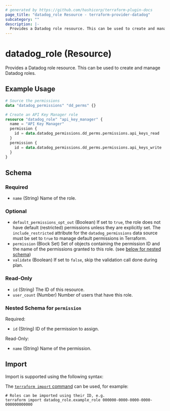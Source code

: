 ```yaml
---
# generated by https://github.com/hashicorp/terraform-plugin-docs
page_title: "datadog_role Resource - terraform-provider-datadog"
subcategory: ""
description: |-
  Provides a Datadog role resource. This can be used to create and manage Datadog roles.
---
```


# datadog_role (Resource)

Provides a Datadog role resource. This can be used to create and manage Datadog roles.

## Example Usage

```terraform
# Source the permissions
data "datadog_permissions" "dd_perms" {}

# Create an API Key Manager role
resource "datadog_role" "api_key_manager" {
  name = "API Key Manager"
  permission {
    id = data.datadog_permissions.dd_perms.permissions.api_keys_read
  }
  permission {
    id = data.datadog_permissions.dd_perms.permissions.api_keys_write
  }
}
```

<!-- schema generated by tfplugindocs -->
## Schema

### Required

- `name` (String) Name of the role.

### Optional

- `default_permissions_opt_out` (Boolean) If set to `true`, the role does not have default (restricted) permissions unless they are explicitly set. The `include_restricted` attribute for the `datadog_permissions` data source must be set to `true` to manage default permissions in Terraform.
- `permission` (Block Set) Set of objects containing the permission ID and the name of the permissions granted to this role. (see [below for nested schema](#nestedblock--permission))
- `validate` (Boolean) If set to `false`, skip the validation call done during plan.

### Read-Only

- `id` (String) The ID of this resource.
- `user_count` (Number) Number of users that have this role.

<a id="nestedblock--permission"></a>
### Nested Schema for `permission`

Required:

- `id` (String) ID of the permission to assign.

Read-Only:

- `name` (String) Name of the permission.

## Import

Import is supported using the following syntax:

The [`terraform import` command](https://developer.hashicorp.com/terraform/cli/commands/import) can be used, for example:

```shell
# Roles can be imported using their ID, e.g.
terraform import datadog_role.example_role 000000-0000-0000-0000-000000000000
```
